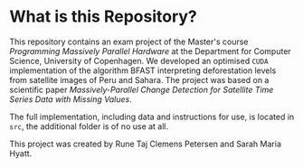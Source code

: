 

# What is this Repository?

This repository contains an exam project of the Master's course *Programming Massively Parallel Hardware* at the Department for Computer Science, University of Copenhagen.
We developed an optimised `CUDA` implementation of the algorithm BFAST interpreting deforestation levels from satellite images of Peru and Sahara. The project was based on a scientific paper *Massively-Parallel Change Detection for Satellite Time Series Data with Missing Values*. 

The full implementation, including data and instructions for use, is located in `src`, the additional folder is of no use at all.

This project was created by Rune Taj Clemens Petersen and Sarah Maria Hyatt. 
